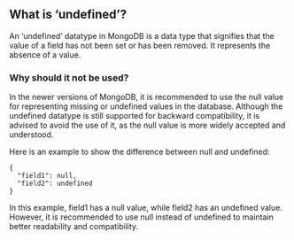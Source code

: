 ## What is ‘undefined’?
An ‘undefined’ datatype in MongoDB is a data type that signifies that the value of a field has not been set or has been removed. It represents the absence of a value.

### Why should it not be used?
In the newer versions of MongoDB, it is recommended to use the null value for representing missing or undefined values in the database. Although the undefined datatype is still supported for backward compatibility, it is advised to avoid the use of it, as the null value is more widely accepted and understood.

Here is an example to show the difference between null and undefined:
```
{
  "field1": null,
  "field2": undefined
}
```
In this example, field1 has a null value, while field2 has an undefined value. However, it is recommended to use null instead of undefined to maintain better readability and compatibility.

